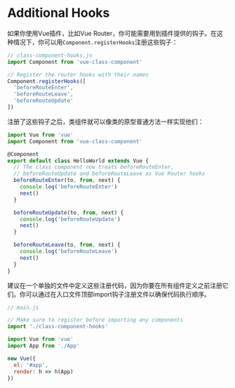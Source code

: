 # Additional Hooks

如果你使用Vue插件，比如Vue Router，你可能需要用到插件提供的钩子。在这种情况下，你可以用`Component.registerHooks`注册这些钩子：

```javascript
// class-component-hooks.js
import Component from 'vue-class-component'

// Register the router hooks with their names
Component.registerHooks([
  'beforeRouteEnter',
  'beforeRouteLeave',
  'beforeRouteUpdate'
])
```

注册了这些钩子之后，类组件就可以像类的原型普通方法一样实现他们：

```js
import Vue from 'vue'
import Component from 'vue-class-component'

@Component
export default class HelloWorld extends Vue {
  // The class component now treats beforeRouteEnter,
  // beforeRouteUpdate and beforeRouteLeave as Vue Router hooks
  beforeRouteEnter(to, from, next) {
    console.log('beforeRouteEnter')
    next()
  }

  beforeRouteUpdate(to, from, next) {
    console.log('beforeRouteUpdate')
    next()
  }

  beforeRouteLeave(to, from, next) {
    console.log('beforeRouteLeave')
    next()
  }
}
```

建议在一个单独的文件中定义这些注册代码，因为你要在所有组件定义之前注册它们。你可以通过在入口文件顶部import钩子注册文件以确保代码执行顺序。

```javascript
// main.js

// Make sure to register before importing any components
import './class-component-hooks'

import Vue from 'vue'
import App from './App'

new Vue({
  el: '#app',
  render: h => h(App)
})
```

